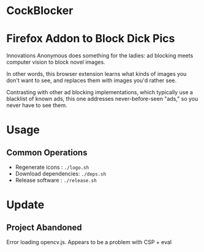 # CockBlocker
Firefox Addon to Block Dick Pics
==========
Innovations Anonymous does something for the ladies:
ad blocking meets computer vision to block novel images.

In other words, this browser extension learns what kinds of images
you don't want to see, and replaces them with images you'd rather see.

Contrasting with other ad blocking implementations,
which typically use a blacklist of known ads,
this one addresses never-before-seen "ads,"
so you never have to see them.

# Usage
Common Operations
----------
- Regenerate icons     : ```./logo.sh```
- Download dependencies: ```./deps.sh```
- Release software     : ```./release.sh```

# Update
Project Abandoned
----------
Error loading opencv.js.
Appears to be a problem with CSP + eval
